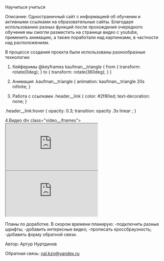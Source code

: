 Научиться учиться

Описание:
Одностраничный сайт с информацией об обучении и активными ссылками на образовательные сайты. Благодаря использованию разных функций после прохождения очередного обучения мы смогли разместить на странице видео с youtube, применить анимацию, а также поработали над картинками, в частности над расположением.

В процессе создания проекта были использованы разнообразные технологии:

1. Кейферимы
@keyframes kaufman__triangle {
    from {
        transform: rotate(0deg);
    }
    to {
        transform: rotate(360deg);
    }
}

2. Анимация
.kaufman__triangle {
    animation: kaufman__triangle 20s infinite;
}

3. Работа с ссылками
.header__link {
    color: #2f80ed;
    text-decoration: none;
}

.header__link:hover {
    opacity: 0.3;
    transition: opacity .3s linear ;
}

4.Видео
div class="video__iframes">
    <iframe class="video__iframe" src="https://www.youtube.com/embed/5MgBikgcWnY?autoplay=1&start=936&color=white" allowfullscreen></iframe>
    <iframe class="video__iframe" src="https://www.youtube.com/embed/arj7oStGLkU?autoplay=1&start=704&color=white" allowfullscreen></iframe>
</div>

Планы по доработке.
В скором времени планирую:
-подключить разные шрифты;
-добавить интересные видео;
-прописать кроссбраузность;
-добавить форму обратной связи.

Автор:
Артур Нуртдинов

Обратная связь:
nal.kzn@yandex.ru